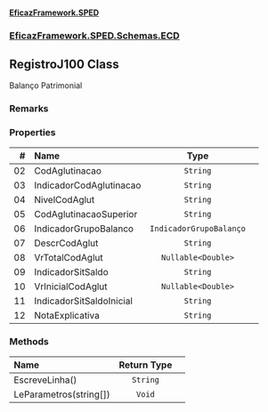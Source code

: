 #### [EficazFramework.SPED](EficazFrameworkSPED.md 'EficazFramework SPED')
### [EficazFramework.SPED.Schemas.ECD](EficazFramework.SPED.Schemas.ECD.md 'EficazFramework.SPED.Schemas.ECD')

## RegistroJ100 Class

Balanço Patrimonial

### Remarks
### Properties

| # | Name | Type | |
| ---: | :--- | :---: | :--- |
| 02 | CodAglutinacao | `String` |  |
| 03 | IndicadorCodAglutinacao | `String` |  |
| 04 | NivelCodAglut | `String` |  |
| 05 | CodAglutinacaoSuperior | `String` |  |
| 06 | IndicadorGrupoBalanco | `IndicadorGrupoBalanço` |  |
| 07 | DescrCodAglut | `String` |  |
| 08 | VrTotalCodAglut | `Nullable<Double>` |  |
| 09 | IndicadorSitSaldo | `String` |  |
| 10 | VrInicialCodAglut | `Nullable<Double>` |  |
| 11 | IndicadorSitSaldoInicial | `String` |  |
| 12 | NotaExplicativa | `String` |  |
### Methods

| Name | Return Type | |
| :--- | :---: | :--- |
| EscreveLinha() | `String` |  |
| LeParametros(string[]) | `Void` |  |
